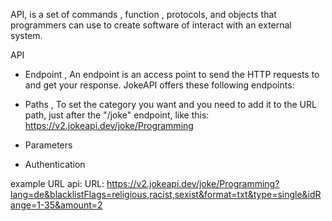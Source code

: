 API, is a set of commands , function , protocols, and objects that programmers can use to create software of interact with an external system.

API 

- Endpoint , An endpoint is an access point to send the HTTP requests to and get your response.
JokeAPI offers these following endpoints:

- Paths , To set the category you want and you need to add it to the URL path, just after the "/joke" endpoint, like this: https://v2.jokeapi.dev/joke/Programming
- Parameters
- Authentication


example URL api:
URL: https://v2.jokeapi.dev/joke/Programming?lang=de&blacklistFlags=religious,racist,sexist&format=txt&type=single&idRange=1-35&amount=2
